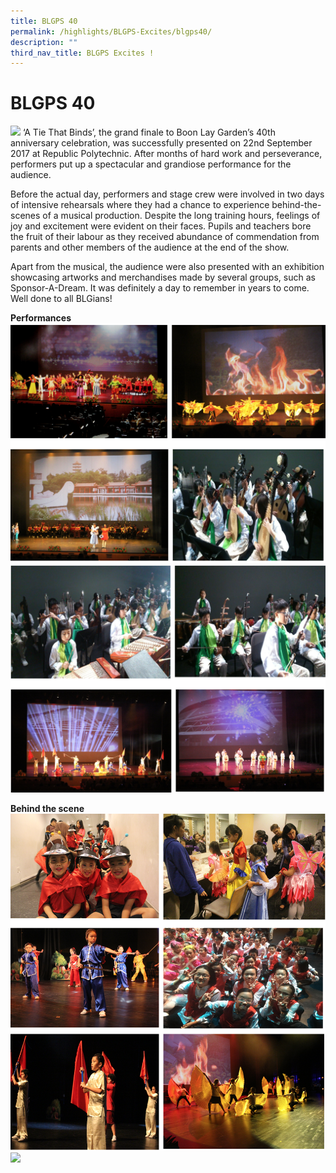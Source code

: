 ```yaml
---
title: BLGPS 40
permalink: /highlights/BLGPS-Excites/blgps40/
description: ""
third_nav_title: BLGPS Excites !
---
```

# BLGPS 40

![](/images/BLGPS40_All.jpg)
‘A Tie That Binds’, the grand finale to Boon Lay Garden’s 40th anniversary celebration, was successfully presented on 22nd September 2017 at Republic Polytechnic. After months of hard work and perseverance, performers put up a spectacular and grandiose performance for the audience. 

Before the actual day, performers and stage crew were involved in two days of intensive rehearsals where they had a chance to experience behind-the-scenes of a musical production.   Despite the long training hours, feelings of joy and excitement were evident on their faces. Pupils and teachers bore the fruit of their labour as they received abundance of commendation from parents and other members of the audience at the end of the show.

Apart from the musical, the audience were also presented with an exhibition showcasing artworks and merchandises made by several groups, such as Sponsor-A-Dream. It was definitely a day to remember in years to come. Well done to all BLGians!

**Performances**
![](/images/performance%201.png)
![](/images/performance%202.png)

**Behind the scene**
![](/images/bts%201.png)
![](/images/bts%202.png)